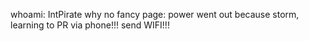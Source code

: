 whoami: IntPirate
why no fancy page: power went out because storm, learning to PR via phone!!! send WIFI!!!
